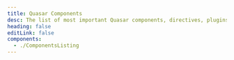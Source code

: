 ```yaml
---
title: Quasar Components
desc: The list of most important Quasar components, directives, plugins and utils
heading: false
editLink: false
components:
  - ./ComponentsListing
---
```


<components-listing />
